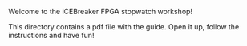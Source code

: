 Welcome to the iCEBreaker FPGA stopwatch workshop!

This directory contains a pdf file with the guide. Open it up, follow the instructions and have fun!

